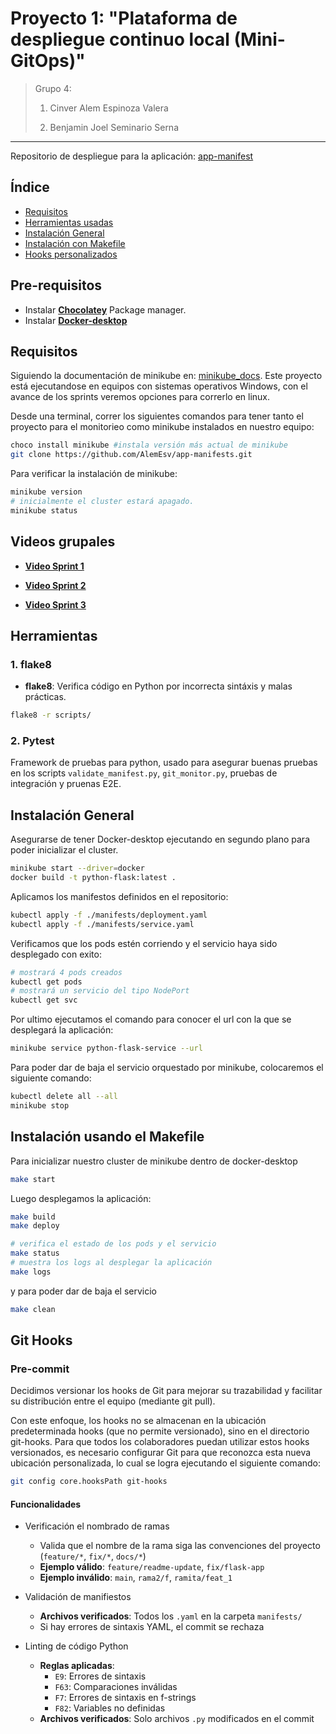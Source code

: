 # Proyecto 1: "Plataforma de despliegue continuo local (Mini-GitOps)"

> Grupo 4:
>
> 1. Cinver Alem Espinoza Valera
>
> 2. Benjamin Joel Seminario Serna
>
---

Repositorio de despliegue para la aplicación: [app-manifest](https://github.com/AlemEsv/app-manifests)

## Índice

- [Requisitos](#requisitos)
- [Herramientas usadas](#herramientas)
- [Instalación General](#instalación-general)
- [Instalación con Makefile](#instalación-usando-el-makefile)
- [Hooks personalizados](#git-hooks)

## Pre-requisitos

- Instalar [**Chocolatey**](https://chocolatey.org/) Package manager.
- Instalar [**Docker-desktop**](https://docs.docker.com/desktop/setup/install/windows-install/)
## Requisitos

Siguiendo la documentación de minikube en: [minikube_docs](https://minikube.sigs.k8s.io/docs/).
Este proyecto está ejecutandose en equipos con sistemas operativos Windows, con el avance de los sprints veremos opciones para correrlo en linux.

Desde una terminal, correr los siguientes comandos para tener tanto el proyecto para el monitorieo como minikube instalados en nuestro equipo:

```bash
choco install minikube #instala versión más actual de minikube
git clone https://github.com/AlemEsv/app-manifests.git
```

Para verificar la instalación de minikube:

```bash
minikube version
# inicialmente el cluster estará apagado.
minikube status
```

## Videos grupales

- [**Video Sprint 1**](https://drive.google.com/file/d/1-30PtTELNW6knPTHX6XkzuL55M5NAowj/view?usp=sharing)

- [**Video Sprint 2**](https://drive.google.com/file/d/1qTVA4tNJcs28HX3VMUCkSAreZabxeLB3/view?usp=sharing)

- [**Video Sprint 3**](https://drive.google.com/drive/folders/17LHca0hkqFgUesVOaw6JTp_Z-2xtlv5w)

## Herramientas

### 1. flake8

* **flake8**: Verifica código en Python por incorrecta sintáxis y malas prácticas.

```bash
flake8 -r scripts/
```

### 2. Pytest

Framework de pruebas para python, usado para asegurar buenas pruebas en los scripts `validate_manifest.py`, `git_monitor.py`, pruebas de integración y pruenas E2E.

## Instalación General

Asegurarse de tener Docker-desktop ejecutando en segundo plano para poder inicializar el cluster.

```bash
minikube start --driver=docker
docker build -t python-flask:latest .
```

Aplicamos los manifestos definidos en el repositorio:

```bash
kubectl apply -f ./manifests/deployment.yaml
kubectl apply -f ./manifests/service.yaml
```

Verificamos que los pods estén corriendo y el servicio haya sido desplegado con exito:

```bash
# mostrará 4 pods creados
kubectl get pods
# mostrará un servicio del tipo NodePort
kubectl get svc
```

Por ultimo ejecutamos el comando para conocer el url con la que se desplegará la aplicación:

```bash
minikube service python-flask-service --url
```

Para poder dar de baja el servicio orquestado por minikube, colocaremos el siguiente comando:

```bash
kubectl delete all --all
minikube stop
```

## Instalación usando el Makefile

Para inicializar nuestro cluster de minikube dentro de docker-desktop

```bash
make start
```

Luego desplegamos la aplicación:

```bash
make build
make deploy

# verifica el estado de los pods y el servicio
make status
# muestra los logs al desplegar la aplicación
make logs
```

y para poder dar de baja el servicio

```bash
make clean
```

## Git Hooks

### Pre-commit

Decidimos versionar los hooks de Git para mejorar su trazabilidad y facilitar su distribución entre el equipo (mediante git pull).

Con este enfoque, los hooks no se almacenan en la ubicación predeterminada hooks (que no permite versionado), sino en el directorio git-hooks. Para que todos los colaboradores puedan utilizar estos hooks versionados, es necesario configurar Git para que reconozca esta nueva ubicación personalizada, lo cual se logra ejecutando el siguiente comando:

```bash
git config core.hooksPath git-hooks
```

#### **Funcionalidades**

- Verificación el nombrado de ramas
  - Valida que el nombre de la rama siga las convenciones del proyecto (`feature/*`, `fix/*`, `docs/*`)
  - **Ejemplo válido**: `feature/readme-update`, `fix/flask-app`
  - **Ejemplo inválido**: `main`, `rama2/f`, `ramita/feat_1`

- Validación de manifiestos
  - **Archivos verificados**: Todos los `.yaml` en la carpeta `manifests/`
  - Si hay errores de sintaxis YAML, el commit se rechaza

- Linting de código Python
  - **Reglas aplicadas**:
    - `E9`: Errores de sintaxis
    - `F63`: Comparaciones inválidas
    - `F7`: Errores de sintaxis en f-strings
    - `F82`: Variables no definidas
  - **Archivos verificados**: Solo archivos `.py` modificados en el commit
